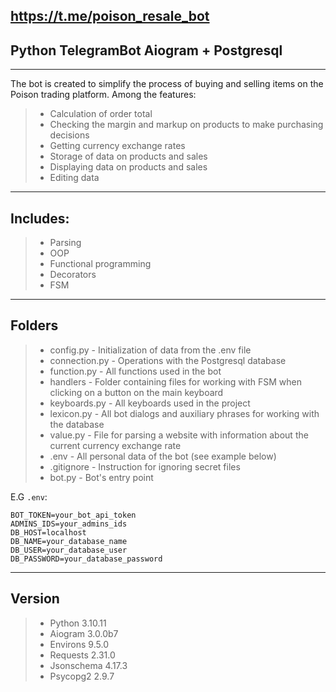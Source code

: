 ## https://t.me/poison_resale_bot
## Python TelegramBot Aiogram + Postgresql
***
The bot is created to simplify the process of buying and selling items on the Poison trading platform.
Among the features:
>- Calculation of order total
>- Checking the margin and markup on products to make purchasing decisions
>- Getting currency exchange rates
>- Storage of data on products and sales
>- Displaying data on products and sales
>- Editing data
***
## Includes:
>- Parsing
>- OOP
>- Functional programming
>- Decorators
>- FSM
***
## Folders
>- config.py - Initialization of data from the .env file
>- connection.py - Operations with the Postgresql database
>- function.py - All functions used in the bot
>- handlers - Folder containing files for working with FSM when clicking on a button on the main keyboard
>- keyboards.py - All keyboards used in the project
>- lexicon.py - All bot dialogs and auxiliary phrases for working with the database
>- value.py - File for parsing a website with information about the current currency exchange rate
>- .env - All personal data of the bot (see example below)
>- .gitignore - Instruction for ignoring secret files
>- bot.py - Bot's entry point

E.G  `.env`:
```
BOT_TOKEN=your_bot_api_token
ADMINS_IDS=your_admins_ids
DB_HOST=localhost
DB_NAME=your_database_name
DB_USER=your_database_user
DB_PASSWORD=your_database_password
```
***
## Version
>- Python 3.10.11
>- Aiogram 3.0.0b7
>- Environs 9.5.0
>- Requests 2.31.0
>- Jsonschema 4.17.3
>- Psycopg2 2.9.7

